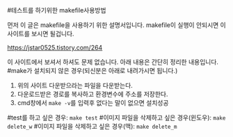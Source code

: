 #테스트를 하기위한 makefile사용방법

먼저 이 글은 makefile을 사용하기 위한 설명서입니다.
makefile이 실행이 안되시면 이 사이트를 보시면 될겁니다.

https://jstar0525.tistory.com/264

이 사이트에서 보셔서 하셔도 문제 없습니다.
아래 내용은 간단히 정리한 내용입니다.
#make가 설치되지 않은 경우(되신분은 아래로 내려가시면 됩니다.)
1. 위의 사이트 다운받으라는 파일을 다운받는다.
2. 다운로드받은 경로를 복사하고 환경변수에 주소를 저장한다.
3. cmd창에서 `make -v`를 입력후 없다는 말이 없으면 설치성공

#test를 하고 싶은 경우:
`make test`
#이미지 파일을 삭제하고 싶은 경우(윈도우):
`make delete_w`
#이미지 파일을 삭제하고 싶은 경우(맥):
`make delete_m`


